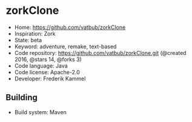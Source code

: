 # zorkClone

- Home: https://github.com/vatbub/zorkClone
- Inspiration: Zork
- State: beta
- Keyword: adventure, remake, text-based
- Code repository: https://github.com/vatbub/zorkClone.git (@created 2016, @stars 14, @forks 3)
- Code language: Java
- Code license: Apache-2.0
- Developer: Frederik Kammel

## Building

- Build system: Maven
